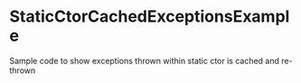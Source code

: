 # StaticCtorCachedExceptionsExample
Sample code to show exceptions thrown within static ctor is cached and re-thrown
